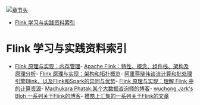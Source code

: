 [![章节头](https://parg.co/UGo)](https://parg.co/b4z) 
 - [Flink 学习与实践资料索引](#flink-%E5%AD%A6%E4%B9%A0%E4%B8%8E%E5%AE%9E%E8%B7%B5%E8%B5%84%E6%96%99%E7%B4%A2%E5%BC%95) 

# Flink 学习与实践资料索引
- [Flink 原理与实现：内存管理](https://yq.aliyun.com/articles/57815?spm=5176.100239.bloglist.24.YjJbYa)- [Apache Flink：特性、概念、组件栈、架构及原理分析](http://shiyanjun.cn/archives/1508.html?hmsr=toutiao.io&utm_medium=toutiao.io&utm_source=toutiao.io)- [Flink 原理与实现：架构和拓扑概览](https://yq.aliyun.com/articles/57816?spm=5176.100240.searchblog.15.918ieV)- [阿里蒋晓伟谈流计算和批处理引擎Blink，以及Flink和Spark的异同与优势](https://yq.aliyun.com/articles/57232?spm=5176.100240.searchblog.30.918ieV)- [Flink 原理与实现：理解 Flink 中的计算资源](http://wuchong.me/blog/2016/05/09/flink-internals-understanding-execution-resources/?hmsr=toutiao.io&utm_medium=toutiao.io&utm_source=toutiao.io)- [Madhukara Phatak:某个大数据咨询师的博客](http://blog.madhukaraphatak.com/)- [wuchong Jark's Bloh 一系列关于Flink的博客](http://wuchong.me/archives/)- [推酷上汇集的一系列关于Flink的文章](http://www.tuicool.com/search?t=1&kw=flink&lang=0)
